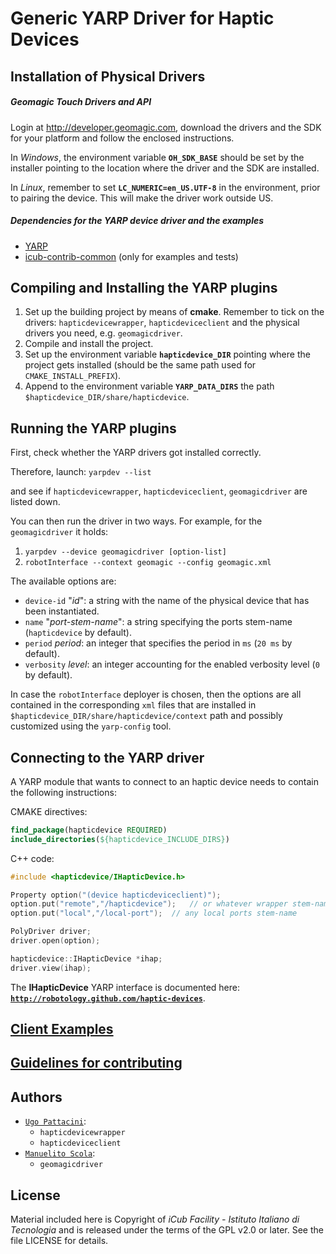 Generic YARP Driver for Haptic Devices
======================================

## Installation of Physical Drivers

##### Geomagic Touch Drivers and API
Login at http://developer.geomagic.com, download the drivers and the SDK
for your platform and follow the enclosed instructions.

In _Windows_, the environment variable **`OH_SDK_BASE`** should be set by the installer
pointing to the location where the driver and the SDK are installed.

In _Linux_, remember to set **`LC_NUMERIC=en_US.UTF-8`** in the environment,
prior to pairing the device. This will make the driver work outside US.

##### Dependencies for the YARP device driver and the examples
- [YARP](https://github.com/robotology/yarp)
- [icub-contrib-common](https://github.com/robotology/icub-contrib-common) (only for examples and tests)

## Compiling and Installing the YARP plugins
1. Set up the building project by means of **cmake**. Remember to tick on the drivers:
`hapticdevicewrapper`, `hapticdeviceclient` and the physical drivers you need, e.g. `geomagicdriver`.
2. Compile and install the project.
3. Set up the environment variable **`hapticdevice_DIR`** pointing where the project gets installed
(should be the same path used for `CMAKE_INSTALL_PREFIX`).
4. Append to the environment variable **`YARP_DATA_DIRS`** the path `$hapticdevice_DIR/share/hapticdevice`.

## Running the YARP plugins
First, check whether the YARP drivers got installed correctly.

Therefore, launch: `yarpdev --list`

and see if `hapticdevicewrapper`, `hapticdeviceclient`, `geomagicdriver` are listed down.

You can then run the driver in two ways. For example, for the `geomagicdriver` it holds:

1. `yarpdev --device geomagicdriver [option-list]`
2. `robotInterface --context geomagic --config geomagic.xml`

The available options are:
- `device-id` "_id_": a string with the name of the physical device that has been instantiated.
- `name` "_port-stem-name_": a string specifying the ports stem-name (`hapticdevice` by default).
- `period` _period_: an integer that specifies the period in `ms` (`20 ms` by default).
- `verbosity` _level_: an integer accounting for the enabled verbosity level (`0` by default).

In case the `robotInterface` deployer is chosen, then the options are all contained in the corresponding
`xml` files that are installed in `$hapticdevice_DIR/share/hapticdevice/context` path and possibly
customized using the `yarp-config` tool.

## Connecting to the YARP driver
A YARP module that wants to connect to an haptic device needs to contain the following instructions:

CMAKE directives:
```cmake
find_package(hapticdevice REQUIRED)
include_directories(${hapticdevice_INCLUDE_DIRS})
```

C++ code:
```cpp
#include <hapticdevice/IHapticDevice.h>

Property option("(device hapticdeviceclient)");
option.put("remote","/hapticdevice");   // or whatever wrapper stem-name
option.put("local","/local-port");  // any local ports stem-name

PolyDriver driver;
driver.open(option);

hapticdevice::IHapticDevice *ihap;
driver.view(ihap);
```

The **IHapticDevice** YARP interface is documented here: [**`http://robotology.github.com/haptic-devices`**](http://robotology.github.com/haptic-devices).

## [Client Examples](https://github.com/robotology/haptic-devices/tree/master/examples)

## [Guidelines for contributing](https://github.com/robotology/haptic-devices/blob/master/CONTRIBUTING.md)

## Authors
- [`Ugo Pattacini`](https://github.com/pattacini):
  - `hapticdevicewrapper`
  - `hapticdeviceclient`
- [`Manuelito Scola`](https://github.com/manuelitoscola):
  - `geomagicdriver`

## License

Material included here is Copyright of _iCub Facility - Istituto Italiano di
Tecnologia_ and is released under the terms of the GPL v2.0 or later.
See the file LICENSE for details.
